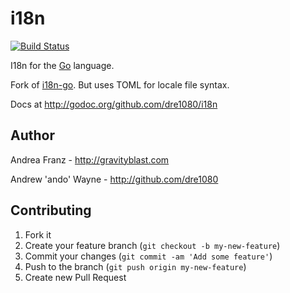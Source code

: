 # i18n

[![Build Status](https://travis-ci.org/dre1080/i18n.png?branch=master)](https://travis-ci.org/dre1080/i18n)

I18n for the [Go](golang.org) language.

Fork of [i18n-go](github.com/pilu/i18n-go).
But uses TOML for locale file syntax.

Docs at <http://godoc.org/github.com/dre1080/i18n>

## Author

Andrea Franz - <http://gravityblast.com>

Andrew 'ando' Wayne - <http://github.com/dre1080>

## Contributing

1. Fork it
2. Create your feature branch (`git checkout -b my-new-feature`)
3. Commit your changes (`git commit -am 'Add some feature'`)
4. Push to the branch (`git push origin my-new-feature`)
5. Create new Pull Request
